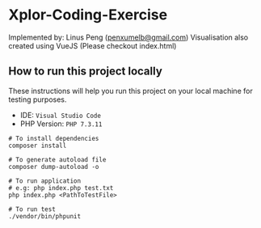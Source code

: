 # Xplor-Coding-Exercise
Implemented by: Linus Peng (penxumelb@gmail.com)
Visualisation also created using VueJS (Please checkout index.html)

## How to run this project locally
These instructions will help you run this project on your local machine for testing purposes.

- IDE: ```Visual Studio Code```
- PHP Version: ```PHP 7.3.11```

```
# To install dependencies
composer install

# To generate autoload file
composer dump-autoload -o

# To run application
# e.g: php index.php test.txt
php index.php <PathToTestFile>

# To run test
./vendor/bin/phpunit 
```
